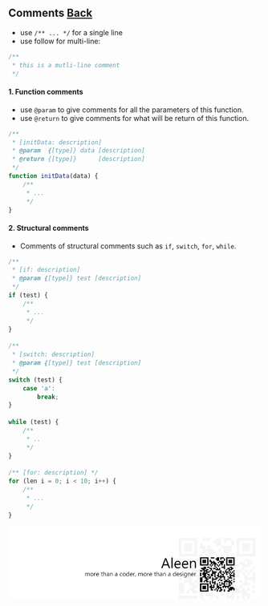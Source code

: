 ## Comments [**Back**](./../README.md)

- use `/** ... */` for a single line
- use follow for multi-line:

```js
/**
 * this is a mutli-line comment
 */
```

#### 1. Function comments

- use `@param` to give comments for all the parameters of this function.
- use `@return` to give comments for what will be return of this function.

```js
/**
 * [initData: description]
 * @param  {[type]} data [description]
 * @return {[type]}      [description]
 */
function initData(data) {
    /**
     * ...
     */
}
```

#### 2. Structural comments

- Comments of structural comments such as `if`, `switch`, `for`, `while`.

```js
/** 
 * [if: description]
 * @param {[type]} test [description]
 */
if (test) {
    /**
     * ...
     */
}

/** 
 * [switch: description]
 * @param {[type]} test [description]
 */
switch (test) {
    case 'a':
        break;
}

while (test) {
    /**
     * ..
     */
}

/** [for: description] */
for (len i = 0; i < 10; i++) {
    /**
     * ...
     */
}
```

<a href="http://aleen42.github.io/" target="_blank" ><img src="./../pic/tail.gif"></a>